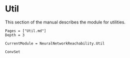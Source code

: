# Util

This section of the manual describes the module for utilities.

```@contents
Pages = ["Util.md"]
Depth = 3
```

```@meta
CurrentModule = NeuralNetworkReachability.Util
```

```@docs
ConvSet
```
